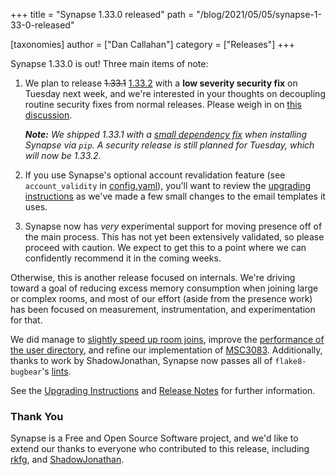+++
title = "Synapse 1.33.0 released"
path = "/blog/2021/05/05/synapse-1-33-0-released"

[taxonomies]
author = ["Dan Callahan"]
category = ["Releases"]
+++

Synapse 1.33.0 is out! Three main items of note:

1. We plan to release <del>1.33.1</del> <ins>1.33.2</ins> with a **low severity security fix** on Tuesday next week, and we're interested in your thoughts on decoupling routine security fixes from normal releases. Please weigh in on [this discussion](https://github.com/matrix-org/synapse/discussions/9914).

   _**Note:** We shipped 1.33.1 with a [small dependency fix](https://github.com/matrix-org/synapse/issues/9936) when installing Synapse via `pip`. A security release is still planned for Tuesday, which will now be 1.33.2._

2. If you use Synapse's optional account revalidation feature (see `account_validity` in [config.yaml](https://github.com/matrix-org/synapse/blob/v1.33.0/docs/sample_config.yaml#L1373-L1455)), you'll want to review the [upgrading instructions](https://github.com/matrix-org/synapse/blob/v1.33.0/UPGRADE.rst#upgrading-to-v1330) as we've made a few small changes to the email templates it uses.

3. Synapse now has _very_ experimental support for moving presence off of the main process. This has not yet been extensively validated, so please proceed with caution. We expect to get this to a point where we can confidently recommend it in the coming weeks.

Otherwise, this is another release focused on internals. We're driving toward a goal of reducing excess memory consumption when joining large or complex rooms, and most of our effort (aside from the presence work) has been focused on measurement, instrumentation, and experimentation for that.

We did manage to [slightly speed up room joins](https://github.com/matrix-org/synapse/pull/9825), improve the [performance of the user directory](https://github.com/matrix-org/synapse/pull/9821), and refine our implementation of [MSC3083](https://github.com/matrix-org/matrix-doc/pull/3083). Additionally, thanks to work by ShadowJonathan, Synapse now passes all of `flake8-bugbear`'s [lints](https://github.com/PyCQA/flake8-bugbear).

See the [Upgrading Instructions](https://github.com/matrix-org/synapse/blob/v1.33.0/UPGRADE.rst#upgrading-to-v1330) and [Release Notes](https://github.com/matrix-org/synapse/blob/v1.33.0/CHANGES.md) for further information.

### Thank You

Synapse is a Free and Open Source Software project, and we'd like to extend our thanks to everyone who contributed to this release, including [rkfg](https://github.com/rkfg), and [ShadowJonathan](https://github.com/ShadowJonathan).

